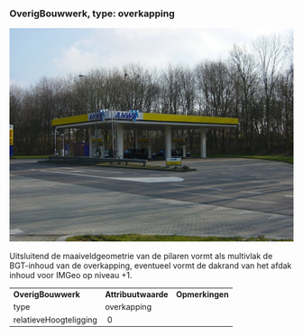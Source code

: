 ### OverigBouwwerk, type: overkapping

![](media/431e1cc9368a2faae8f18098d1eae33eb1adcf9c.jpg)

Uitsluitend de maaiveldgeometrie van de pilaren vormt als multivlak de BGT-inhoud van de overkapping, eventueel vormt de dakrand van het afdak inhoud voor IMGeo op niveau +1.

|                        |                     |                 |
|------------------------|---------------------|-----------------|
| **OverigBouwwerk**     | **Attribuutwaarde** | **Opmerkingen** |
| type                   | overkapping         |                 |
| relatieveHoogteligging |  0                  |                 |
